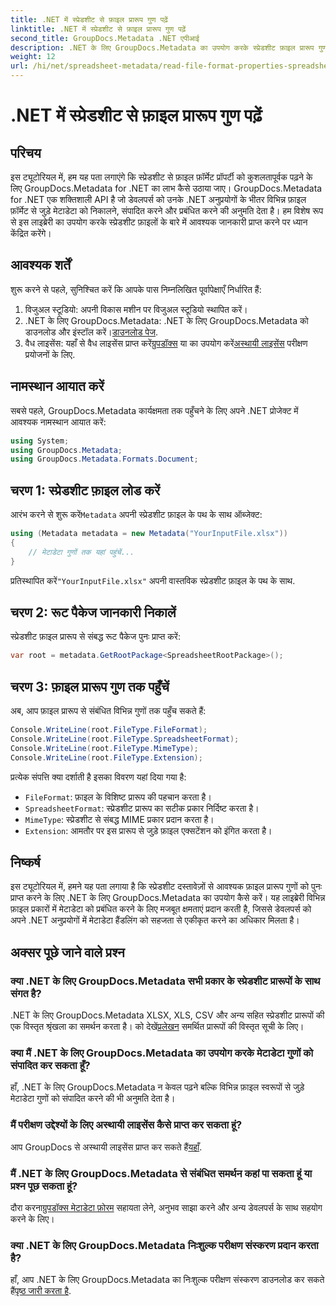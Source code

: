 ```yaml
---
title: .NET में स्प्रेडशीट से फ़ाइल प्रारूप गुण पढ़ें
linktitle: .NET में स्प्रेडशीट से फ़ाइल प्रारूप गुण पढ़ें
second_title: GroupDocs.Metadata .NET एपीआई
description: .NET के लिए GroupDocs.Metadata का उपयोग करके स्प्रेडशीट फ़ाइल प्रारूप गुणों को पढ़ना सीखें। सरल API कॉल के साथ फ़ाइल प्रारूप, MIME प्रकार और अधिक तक पहुँचें।
weight: 12
url: /hi/net/spreadsheet-metadata/read-file-format-properties-spreadsheets/
---
```


# .NET में स्प्रेडशीट से फ़ाइल प्रारूप गुण पढ़ें

## परिचय
इस ट्यूटोरियल में, हम यह पता लगाएंगे कि स्प्रेडशीट से फ़ाइल फ़ॉर्मेट प्रॉपर्टी को कुशलतापूर्वक पढ़ने के लिए GroupDocs.Metadata for .NET का लाभ कैसे उठाया जाए। GroupDocs.Metadata for .NET एक शक्तिशाली API है जो डेवलपर्स को उनके .NET अनुप्रयोगों के भीतर विभिन्न फ़ाइल फ़ॉर्मेट से जुड़े मेटाडेटा को निकालने, संपादित करने और प्रबंधित करने की अनुमति देता है। हम विशेष रूप से इस लाइब्रेरी का उपयोग करके स्प्रेडशीट फ़ाइलों के बारे में आवश्यक जानकारी प्राप्त करने पर ध्यान केंद्रित करेंगे।
## आवश्यक शर्तें
शुरू करने से पहले, सुनिश्चित करें कि आपके पास निम्नलिखित पूर्वापेक्षाएँ निर्धारित हैं:
1. विजुअल स्टूडियो: अपनी विकास मशीन पर विजुअल स्टूडियो स्थापित करें।
2.  .NET के लिए GroupDocs.Metadata: .NET के लिए GroupDocs.Metadata को डाउनलोड और इंस्टॉल करें।[डाउनलोड पेज](https://releases.groupdocs.com/metadata/net/).
3.  वैध लाइसेंस: यहाँ से वैध लाइसेंस प्राप्त करें[ग्रुपडॉक्स](https://purchase.groupdocs.com/buy) या का उपयोग करें[अस्थायी लाइसेंस](https://purchase.groupdocs.com/temporary-license/) परीक्षण प्रयोजनों के लिए.

## नामस्थान आयात करें
सबसे पहले, GroupDocs.Metadata कार्यक्षमता तक पहुँचने के लिए अपने .NET प्रोजेक्ट में आवश्यक नामस्थान आयात करें:
```csharp
using System;
using GroupDocs.Metadata;
using GroupDocs.Metadata.Formats.Document;
```
## चरण 1: स्प्रेडशीट फ़ाइल लोड करें
 आरंभ करने से शुरू करें`Metadata` अपनी स्प्रेडशीट फ़ाइल के पथ के साथ ऑब्जेक्ट:
```csharp
using (Metadata metadata = new Metadata("YourInputFile.xlsx"))
{
    // मेटाडेटा गुणों तक यहां पहुंचें...
}
```
 प्रतिस्थापित करें`"YourInputFile.xlsx"` अपनी वास्तविक स्प्रेडशीट फ़ाइल के पथ के साथ.
## चरण 2: रूट पैकेज जानकारी निकालें
स्प्रेडशीट फ़ाइल प्रारूप से संबद्ध रूट पैकेज पुनः प्राप्त करें:
```csharp
var root = metadata.GetRootPackage<SpreadsheetRootPackage>();
```
## चरण 3: फ़ाइल प्रारूप गुण तक पहुँचें
अब, आप फ़ाइल प्रारूप से संबंधित विभिन्न गुणों तक पहुँच सकते हैं:
```csharp
Console.WriteLine(root.FileType.FileFormat);
Console.WriteLine(root.FileType.SpreadsheetFormat);
Console.WriteLine(root.FileType.MimeType);
Console.WriteLine(root.FileType.Extension);
```
प्रत्येक संपत्ति क्या दर्शाती है इसका विवरण यहां दिया गया है:
- `FileFormat`: फ़ाइल के विशिष्ट प्रारूप की पहचान करता है।
- `SpreadsheetFormat`: स्प्रेडशीट प्रारूप का सटीक प्रकार निर्दिष्ट करता है।
- `MimeType`: स्प्रेडशीट से संबद्ध MIME प्रकार प्रदान करता है।
- `Extension`: आमतौर पर इस प्रारूप से जुड़े फ़ाइल एक्सटेंशन को इंगित करता है।

## निष्कर्ष
इस ट्यूटोरियल में, हमने यह पता लगाया है कि स्प्रेडशीट दस्तावेज़ों से आवश्यक फ़ाइल प्रारूप गुणों को पुनः प्राप्त करने के लिए .NET के लिए GroupDocs.Metadata का उपयोग कैसे करें। यह लाइब्रेरी विभिन्न फ़ाइल प्रकारों में मेटाडेटा को प्रबंधित करने के लिए मजबूत क्षमताएं प्रदान करती है, जिससे डेवलपर्स को अपने .NET अनुप्रयोगों में मेटाडेटा हैंडलिंग को सहजता से एकीकृत करने का अधिकार मिलता है।

## अक्सर पूछे जाने वाले प्रश्न
### क्या .NET के लिए GroupDocs.Metadata सभी प्रकार के स्प्रेडशीट प्रारूपों के साथ संगत है?
 .NET के लिए GroupDocs.Metadata XLSX, XLS, CSV और अन्य सहित स्प्रेडशीट प्रारूपों की एक विस्तृत श्रृंखला का समर्थन करता है। को देखें[प्रलेखन](https://tutorials.groupdocs.com/metadata/net/) समर्थित प्रारूपों की विस्तृत सूची के लिए।
### क्या मैं .NET के लिए GroupDocs.Metadata का उपयोग करके मेटाडेटा गुणों को संपादित कर सकता हूँ?
हाँ, .NET के लिए GroupDocs.Metadata न केवल पढ़ने बल्कि विभिन्न फ़ाइल स्वरूपों से जुड़े मेटाडेटा गुणों को संपादित करने की भी अनुमति देता है।
### मैं परीक्षण उद्देश्यों के लिए अस्थायी लाइसेंस कैसे प्राप्त कर सकता हूं?
 आप GroupDocs से अस्थायी लाइसेंस प्राप्त कर सकते हैं[यहाँ](https://purchase.groupdocs.com/temporary-license/).
### मैं .NET के लिए GroupDocs.Metadata से संबंधित समर्थन कहां पा सकता हूं या प्रश्न पूछ सकता हूं?
 दौरा करना[ग्रुपडॉक्स मेटाडेटा फ़ोरम](https://forum.groupdocs.com/c/metadata/14) सहायता लेने, अनुभव साझा करने और अन्य डेवलपर्स के साथ सहयोग करने के लिए।
### क्या .NET के लिए GroupDocs.Metadata निःशुल्क परीक्षण संस्करण प्रदान करता है?
 हाँ, आप .NET के लिए GroupDocs.Metadata का निःशुल्क परीक्षण संस्करण डाउनलोड कर सकते हैं[पृष्ठ जारी करता है](https://releases.groupdocs.com/).